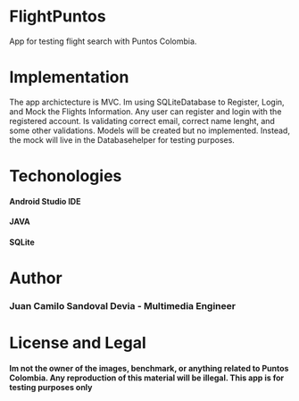 # FlightPuntos
App for testing flight search with Puntos Colombia.

# Implementation

The app archictecture is MVC. Im using SQLiteDatabase to Register, Login, and Mock the Flights Information. Any user can register and login with the registered account. Is validating correct email, correct name lenght, and some other validations.
Models will be created but no implemented. Instead, the mock will live in the Databasehelper for testing purposes.

# Techonologies
#### Android Studio IDE
#### JAVA
#### SQLite

# Author
### Juan Camilo Sandoval Devia - Multimedia Engineer

# License and Legal
#### Im not the owner of the images, benchmark, or anything related to Puntos Colombia. Any reproduction of this material will be illegal. This app is for testing purposes only
